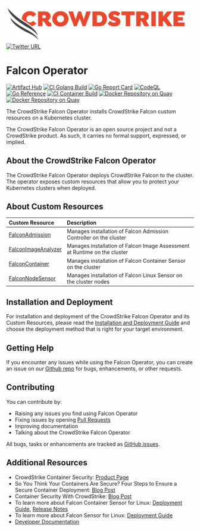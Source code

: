 ![CrowdStrike Falcon](https://raw.githubusercontent.com/CrowdStrike/falconpy/main/docs/asset/cs-logo.png) [![Twitter URL](https://img.shields.io/twitter/url?label=Follow%20%40CrowdStrike&style=social&url=https%3A%2F%2Ftwitter.com%2FCrowdStrike)](https://twitter.com/CrowdStrike)<br/>

# Falcon Operator
[![Artifact Hub](https://img.shields.io/endpoint?url=https://artifacthub.io/badge/repository/falcon-operator)](https://artifacthub.io/packages/search?repo=falcon-operator)
[![CI Golang Build](https://github.com/CrowdStrike/falcon-operator/actions/workflows/go.yml/badge.svg)](https://github.com/CrowdStrike/falcon-operator/actions/workflows/go.yml)
[![Go Report Card](https://goreportcard.com/badge/github.com/crowdstrike/falcon-operator)](https://goreportcard.com/report/github.com/crowdstrike/falcon-operator)
[![CodeQL](https://github.com/CrowdStrike/falcon-operator/actions/workflows/codeql.yml/badge.svg)](https://github.com/CrowdStrike/falcon-operator/actions/workflows/codeql.yml)
[![Go Reference](https://pkg.go.dev/badge/github.com/crowdstrike/falcon-operator.svg)](https://pkg.go.dev/github.com/crowdstrike/falcon-operator)
[![CI Container Build](https://github.com/CrowdStrike/falcon-operator/actions/workflows/container_build.yml/badge.svg)](https://github.com/CrowdStrike/falcon-operator/actions/workflows/container_build.yml)
[![Docker Repository on Quay](https://quay.io/repository/crowdstrike/falcon-operator/status "Docker Repository on Quay")](https://quay.io/repository/crowdstrike/falcon-operator)
[![Docker Repository on Quay](https://quay.io/repository/crowdstrike/falcon-operator-bundle/status "Docker Repository on Quay")](https://quay.io/repository/crowdstrike/falcon-operator-bundle)

The CrowdStrike Falcon Operator installs CrowdStrike Falcon custom resources on a Kubernetes cluster.

The CrowdStrike Falcon Operator is an open source project and not a CrowdStrike product. As such, it carries no formal support, expressed, or implied.

## About the CrowdStrike Falcon Operator
The CrowdStrike Falcon Operator deploys CrowdStrike Falcon to the cluster. The operator exposes custom resources that allow you to protect your Kubernetes clusters when deployed.

## About Custom Resources

| Custom Resource                                       | Description                                                      |
| :--------                                             | :------------                                                    |
| [FalconAdmission](https://github.com/CrowdStrike/falcon-operator/tree/main/docs/resources/admission/README.md) | Manages installation of Falcon Admission Controller on the cluster |
| [FalconImageAnalyzer](https://github.com/CrowdStrike/falcon-operator/tree/main/docs/resources/imageanalyzer/README.md) | Manages installation of Falcon Image Assessment at Runtime on the cluster |
| [FalconContainer](https://github.com/CrowdStrike/falcon-operator/tree/main/docs/resources/container/README.md) | Manages installation of Falcon Container Sensor on the cluster   |
| [FalconNodeSensor](https://github.com/CrowdStrike/falcon-operator/tree/main/docs/resources/node/README.md)     | Manages installation of Falcon Linux Sensor on the cluster nodes |


## Installation and Deployment

For installation and deployment of the CrowdStrike Falcon Operator and its Custom Resources, please read the [Installation and Deployment Guide](https://github.com/CrowdStrike/falcon-operator/blob/main/docs/install_guide.md) and choose the deployment method that is right for your target environment.

## Getting Help
If you encounter any issues while using the Falcon Operator, you can create an issue on our [Github repo](https://github.com/CrowdStrike/falcon-operator) for bugs, enhancements, or other requests.

## Contributing
You can contribute by:

* Raising any issues you find using Falcon Operator
* Fixing issues by opening [Pull Requests](https://github.com/CrowdStrike/falcon-operator/pulls)
* Improving documentation
* Talking about the CrowdStrike Falcon Operator

All bugs, tasks or enhancements are tracked as [GitHub issues](https://github.com/CrowdStrike/falcon-operator/issues).

## Additional Resources
 - CrowdStrike Container Security: [Product Page](https://www.crowdstrike.com/products/cloud-security/falcon-cloud-workload-protection/container-security/)
 - So You Think Your Containers Are Secure? Four Steps to Ensure a Secure Container Deployment: [Blog Post](https://www.crowdstrike.com/blog/four-steps-to-ensure-a-secure-containter-deployment/)
 - Container Security With CrowdStrike: [Blog Post](https://www.crowdstrike.com/blog/tech-center/container-security/)
 - To learn more about Falcon Container Sensor for Linux: [Deployment Guide](https://falcon.crowdstrike.com/support/documentation/146/falcon-container-sensor-for-linux), [Release Notes](https://falcon.crowdstrike.com/support/news/release-notes-falcon-container-sensor-for-linux)
 - To learn more about Falcon Sensor for Linux: [Deployment Guide](https://falcon.crowdstrike.com/documentation/20/falcon-sensor-for-linux#kubernetes-support)
 - [Developer Documentation](docs/developer_guide.md)
